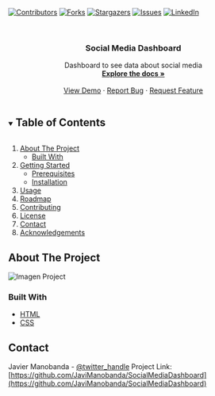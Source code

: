 <!--
*** Thanks for checking out the Best-README-Template. If you have a suggestion
*** that would make this better, please fork the SocialMediaDashboard and create a pull request
*** or simply open an issue with the tag "enhancement".
*** Thanks again! Now go create something AMAZING! :D
***
***
***
*** To avoid retyping too much info. Do a search and replace for the following:
*** JaviManobanda, SocialMediaDashboard_name, twitter_handle, email, project_title, project_description
-->



<!-- PROJECT SHIELDS -->
<!--
*** I'm using markdown "reference style" links for readability.
*** Reference links are enclosed in brackets [ ] instead of parentheses ( ).
*** See the bottom of this document for the declaration of the reference variables
*** for contributors-url, forks-url, etc. This is an optional, concise syntax you may use.
*** https://www.markdownguide.org/basic-syntax/#reference-style-links
-->
[![Contributors][contributors-shield]][contributors-url]
[![Forks][forks-shield]][forks-url]
[![Stargazers][stars-shield]][stars-url]
[![Issues][issues-shield]][issues-url]
[![LinkedIn][linkedin-shield]][linkedin-url]



<!-- PROJECT LOGO -->
<br />
<p align="center">
  <h3 align="center">Social Media Dashboard</h3>

  <p align="center">
    Dashboard to see data about social media
    <br />
    <a href="https://github.com/JaviManobanda/SocialMediaDashboard"><strong>Explore the docs »</strong></a>
    <br />
    <br />
    <a href="https://javimanobanda.github.io/SocialMediaDashboard/public/index.html">View Demo</a>
    ·
    <a href="https://github.com/JaviManobanda/SocialMediaDashboard_name/issues">Report Bug</a>
    ·
    <a href="https://github.com/JaviManobanda/SocialMediaDashboard_name/issues">Request Feature</a>
  </p>
</p>



<!-- TABLE OF CONTENTS -->
<details open="open">
  <summary><h2 style="display: inline-block">Table of Contents</h2></summary>
  <ol>
    <li>
      <a href="#about-the-project">About The Project</a>
      <ul>
        <li><a href="#built-with">Built With</a></li>
      </ul>
    </li>
    <li>
      <a href="#getting-started">Getting Started</a>
      <ul>
        <li><a href="#prerequisites">Prerequisites</a></li>
        <li><a href="#installation">Installation</a></li>
      </ul>
    </li>
    <li><a href="#usage">Usage</a></li>
    <li><a href="#roadmap">Roadmap</a></li>
    <li><a href="#contributing">Contributing</a></li>
    <li><a href="#license">License</a></li>
    <li><a href="#contact">Contact</a></li>
    <li><a href="#acknowledgements">Acknowledgements</a></li>
  </ol>
</details>



<!-- ABOUT THE PROJECT -->
## About The Project

![Imagen Project](https://i.imgur.com/piIsoii.png)


### Built With

* [HTML](https://htmlreference.io/)
* [CSS](https://css-tricks.com/snippets/css/a-guide-to-flexbox/)



<!-- CONTACT -->
## Contact

Javier Manobanda - [@twitter_handle](https://twitter.com/https://twitter.com/JaviManobanda)
Project Link: [https://github.com/JaviManobanda/SocialMediaDashboard](https://github.com/JaviManobanda/SocialMediaDashboard)




<!-- MARKDOWN LINKS & IMAGES -->
<!-- https://www.markdownguide.org/basic-syntax/#reference-style-links -->
[contributors-shield]: https://img.shields.io/github/contributors/JaviManobanda/SocialMediaDashboard.svg?style=for-the-badge
[contributors-url]: https://github.com/JaviManobanda/SocialMediaDashboard/graphs/contributors
[forks-shield]: https://img.shields.io/github/forks/JaviManobanda/SocialMediaDashboard.svg?style=for-the-badge
[forks-url]: https://github.com/JaviManobanda/SocialMediaDashboard/network/members
[stars-shield]: https://img.shields.io/github/stars/JaviManobanda/SocialMediaDashboard.svg?style=for-the-badge
[stars-url]: https://github.com/JaviManobanda/SocialMediaDashboard/stargazers
[issues-shield]: https://img.shields.io/github/issues/JaviManobanda/SocialMediaDashboard.svg?style=for-the-badge
[issues-url]: https://github.com/JaviManobanda/SocialMediaDashboard/issues
[license-shield]: https://img.shields.io/github/license/JaviManobanda/SocialMediaDashboard.svg?style=for-the-badge
[license-url]: https://github.com/JaviManobanda/SocialMediaDashboard/blob/master/LICENSE.txt
[linkedin-shield]: https://img.shields.io/badge/-LinkedIn-black.svg?style=for-the-badge&logo=linkedin&colorB=555
[linkedin-url]: https://linkedin.com/in/JaviManobanda

